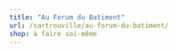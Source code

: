 ```yaml
---
title: "Au Forum du Batiment"
url: /sartrouville/au-forum-du-batiment/
shop: à faire soi-même
---
```

